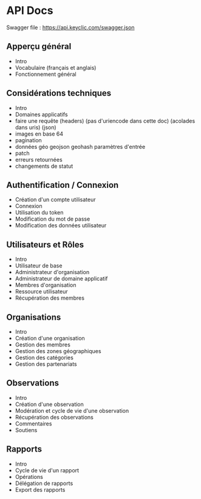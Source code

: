 # API Docs

Swagger file : https://api.keyclic.com/swagger.json

## Apperçu général 
- Intro
- Vocabulaire (français et anglais)
- Fonctionnement général

## Considérations techniques
- Intro
- Domaines applicatifs
- faire une requête (headers) (pas d'uriencode dans cette doc) (acolades dans uris) (json)
- images en base 64
- pagination
- données géo
    geojson
    geohash
    paramètres d'entrée
- patch
- erreurs retournées
- changements de statut

## Authentification / Connexion
- Création d'un compte utilisateur
- Connexion
- Utilisation du token
- Modification du mot de passe
- Modification des données utilisateur

## Utilisateurs et Rôles
- Intro
- Utilisateur de base
- Administrateur d'organisation
- Administrateur de domaine applicatif
- Membres d'organisation
- Ressource utilisateur
- Récupération des membres

## Organisations
- Intro
- Création d'une organisation
- Gestion des membres
- Gestion des zones géographiques
- Gestion des catégories
- Gestion des partenariats

## Observations
- Intro
- Création d'une observation
- Modération et cycle de vie d'une observation
- Récupération des observations
- Commentaires
- Soutiens
   
## Rapports
- Intro
- Cycle de vie d'un rapport
- Opérations
- Délégation de rapports
- Export des rapports





